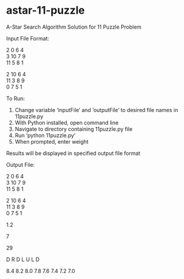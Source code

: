 # astar-11-puzzle

A-Star Search Algorithm Solution for 11 Puzzle Problem

Input File Format:

2  0  6  4  
3  10 7  9  
11 5  8  1  

2  10 6  4  
11 3  8  9  
0  7  5  1  


To Run:
1) Change variable ‘inputFile’ and ‘outputFile’ to desired file names in 11puzzle.py
2) With Python installed, open command line
3) Navigate to directory containing 11puzzle.py file
4) Run ‘python 11puzzle.py’
5) When prompted, enter weight

Results will be displayed in specified output file format

Output File:

2  0  6  4  
3  10 7  9  
11 5  8  1  

2  10 6  4  
11 3  8  9  
0  7  5  1  

1.2

7

29

D R D L U L D 

8.4 8.2 8.0 7.8 7.6 7.4 7.2 7.0 
